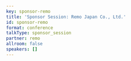 ```yaml
---
key: sponsor-remo
title: 'Sponsor Session: Remo Japan Co., Ltd.'
id: sponsor-remo
format: conference
talkType: sponsor_session
partner: remo
allroom: false
speakers: []
---
```


